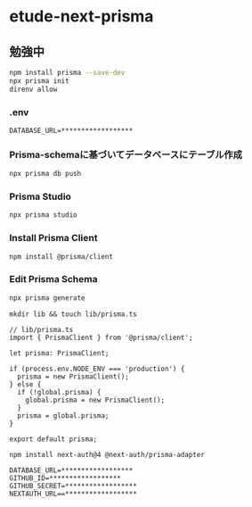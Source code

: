 # etude-next-prisma

## 勉強中

```bash
npm install prisma --save-dev
npx prisma init
direnv allow
```

### .env

```.env
DATABASE_URL=******************
```

### Prisma-schemaに基づいてデータベースにテーブル作成

```bash
npx prisma db push
```

### Prisma Studio

```bash
npx prisma studio
```

### Install Prisma Client

```bash
npm install @prisma/client
```

### Edit Prisma Schema

```bash
npx prisma generate
```

```lib
mkdir lib && touch lib/prisma.ts
```

```Make prisma.ts
// lib/prisma.ts
import { PrismaClient } from '@prisma/client';

let prisma: PrismaClient;

if (process.env.NODE_ENV === 'production') {
  prisma = new PrismaClient();
} else {
  if (!global.prisma) {
    global.prisma = new PrismaClient();
  }
  prisma = global.prisma;
}

export default prisma;
```

```bash
npm install next-auth@4 @next-auth/prisma-adapter
```

```.env
DATABASE_URL=******************
GITHUB_ID=******************
GITHUB_SECRET=******************
NEXTAUTH_URL==******************
```
